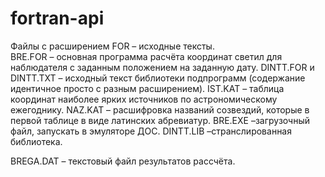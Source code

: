 # fortran-api

Файлы с расширением  FOR – исходные тексты.  
BRE.FOR – основная программа расчёта координат светил для наблюдателя с заданным положением на заданную дату.
DINTT.FOR и DINTT.TXT – исходный текст библиотеки подпрограмм (содержание идентичное просто с разным расширением).
IST.KAT – таблица координат наиболее ярких источников по астрономическому ежегоднику.
NAZ.KAT – расшифровка названий созвездий, которые в первой таблице в виде латинских абревиатур.
BRE.EXE –загрузочный файл, запускать в эмуляторе ДОС.
DINTT.LIB –странслированная библиотека.
 
BREGA.DAT – текстовый файл результатов рассчёта.
